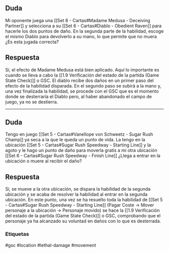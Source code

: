 ## Duda
Mi oponente juega una [[Set 8 - Cartas#Madame Medusa - Deceiving Partner]] y selecciona a su [[Set 6 - Cartas#Diablo - Obedient Raven]] para hacerle los dos puntos de daño. En la segunda parte de la habilidad, escoge el mismo Diablo para devolverlo a su mano, lo que permite que no muera ¿Es esta jugada correcta?
## Respuesta
Sí, el efecto de Madame Medusa está bien aplicado. Aquí lo importante es cuando se lleva a cabo la [[1.9 Verificación del estado de la partida (Game State Check)]] o GSC. El diablo recibe dos daños en un primer paso del efecto de la habilidad disparada. En el segundo paso se subirá a la mano y, una vez finalizada la habilidad, se procede con el GSC que es el momento donde se desterraría el Diablo pero, al haber abandonado el campo de juego, ya no se destierra.

---
## Duda
Tengo en juego [[Set 5 - Cartas#Vanellope von Schweetz - Sugar Rush Champ]] ya seca a la que le queda un punto de vida. La tengo en la ubicación [[Set 5 - Cartas#Sugar Rush Speedway - Starting Line]] y la agoto y le hago un punto de daño para moverla gratis a mi otra ubicación [[Set 6 - Cartas#Sugar Rush Speedway - Finish Line]] ¿Llega a entrar en la ubicación o muere al recibir el daño?
## Respuesta
Sí, se mueve a la otra ubicación, se dispara la habilidad de la segunda ubicación y se acaba de resolver la habilidad al entrar en la segunda ubicación. En este punto, una vez se ha resuelto toda la habilidad de [[Set 5 - Cartas#Sugar Rush Speedway - Starting Line]] (Pagar Coste -> Mover personaje a la ubicación -> Personaje movido) se hace la [[1.9 Verificación del estado de la partida (Game State Check)]] o GSC, comprobando que el personaje ya ha alcanzado su voluntad en daños con lo que es desterrada.

### Etiquetas
#gsc #location #lethal-damage #movement
